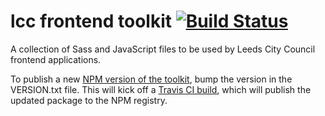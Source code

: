 # lcc frontend toolkit [![Build Status](https://travis-ci.org/lccgov/lcc_frontend_toolkit.svg?branch=master)](https://travis-ci.org/lccgov/lcc_frontend_toolkit)
A collection of Sass and JavaScript files to be used by Leeds City Council frontend applications.

To publish a new [NPM version of the toolkit](https://www.npmjs.com/package/lcc_frontend_toolkit), bump the version in the VERSION.txt file.  This will kick off a [Travis CI build](https://travis-ci.org/lccgov/lcc_frontend_toolkit_npm), which will publish the updated package to the NPM registry.  